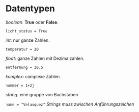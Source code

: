 # Datentypen

_boolean_: **True** oder **False**.

`licht_status = True`

_int_: nur ganze Zahlen.

`temperatur = 20`

_float_: ganze Zahlen mit Dezimalzahlen.

`entfernung = 30.5`

_komplex_: complexe Zahlen.

`nummer = 1+2j`

_string_: eine gruppe von Buchstaben

`name = "Velasquez"`  _Strings muss zwischen Anführungszeichen_



